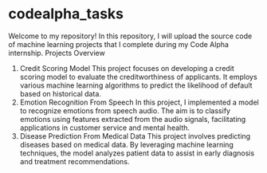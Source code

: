 # codealpha_tasks
Welcome to my repository! In this repository, I will upload the source code of machine learning projects that I complete during my Code Alpha internship.
Projects Overview
1. Credit Scoring Model
This project focuses on developing a credit scoring model to evaluate the creditworthiness of applicants. It employs various machine learning algorithms to predict the likelihood of default based on historical data.
2. Emotion Recognition From Speech
In this project, I implemented a model to recognize emotions from speech audio. The aim is to classify emotions using features extracted from the audio signals, facilitating applications in customer service and mental health.
3. Disease Prediction From Medical Data
This project involves predicting diseases based on medical data. By leveraging machine learning techniques, the model analyzes patient data to assist in early diagnosis and treatment recommendations.

